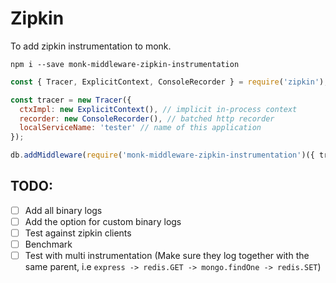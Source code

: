 # Zipkin

To add zipkin instrumentation to monk.

```shell
npm i --save monk-middleware-zipkin-instrumentation
```

```javascript
const { Tracer, ExplicitContext, ConsoleRecorder } = require('zipkin');

const tracer = new Tracer({
  ctxImpl: new ExplicitContext(), // implicit in-process context
  recorder: new ConsoleRecorder(), // batched http recorder
  localServiceName: 'tester' // name of this application
});

db.addMiddleware(require('monk-middleware-zipkin-instrumentation')({ tracer }))
```

## TODO:

- [ ] Add all binary logs
- [ ] Add the option for custom binary logs
- [ ] Test against zipkin clients
- [ ] Benchmark
- [ ] Test with multi instrumentation (Make sure they log together with the same parent, i.e `express -> redis.GET -> mongo.findOne -> redis.SET`)
